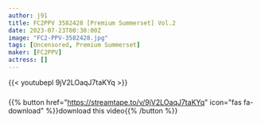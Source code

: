 ```yaml
---
author: j91
title: FC2PPV 3582428 [Premium Summerset] Vol.2
date: 2023-07-23T00:30:00Z
image: "FC2-PPV-3582428.jpg"
tags: [Uncensored, Premium Summerset]
maker: [FC2PPV]
actress: []
---
```



{{< youtubepl 9jV2LOaqJ7taKYq >}}
###

{{% button href="https://streamtape.to/v/9jV2LOaqJ7taKYq" icon="fas fa-download" %}}download this video{{% /button %}}

